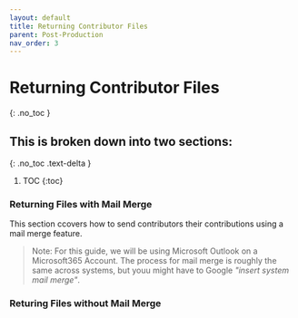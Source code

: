 ```yaml
---
layout: default
title: Returning Contributor Files
parent: Post-Production
nav_order: 3
---
```


# Returning Contributor Files
{: .no_toc }

## This is broken down into two sections:
{: .no_toc .text-delta }

1. TOC
{:toc}

### Returning Files with Mail Merge
This section ccovers how to send contributors their contributions using a mail merge feature. 
> Note: For this guide, we will be using Microsoft Outlook on a Microsoft365 Account. The process for mail merge is roughly the same across systems, but youu might have to Google *"insert system mail merge"*.



### Returing Files without Mail Merge
